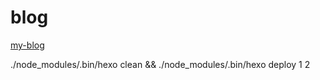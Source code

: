 # blog
[my-blog](https://houstoneb.github.io/blog/)

./node_modules/.bin/hexo clean && ./node_modules/.bin/hexo deploy
1
2